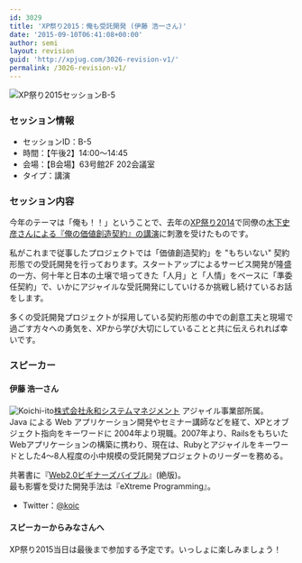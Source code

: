 ```yaml
---
id: 3029
title: 'XP祭り2015：俺も受託開発 (伊藤 浩一さん)'
date: '2015-09-10T06:41:08+00:00'
author: semi
layout: revision
guid: 'http://xpjug.com/3026-revision-v1/'
permalink: /3026-revision-v1/
---
```


![XP祭り2015セッションB-5](http://xpjug.com/wp-content/uploads/2015/09/xp2015_session_b5.png)

### セッション情報

- セッションID：B-5
- 時間：【午後2】14:00～14:45
- 会場：【B会場】63号館2F 202会議室
- タイプ：講演

### セッション内容

今年のテーマは「俺も！！」ということで、去年の[XP祭り2014](http://xpjug.com/xp2014/)で同僚の[木下史彦さんによる『俺の価値創造契約』の講演](http://xpjug.com/xp2014-session-a6/)に刺激を受けたものです。

私がこれまで従事したプロジェクトでは「価値創造契約」を "もちいない" 契約形態での受託開発を行っております。スタートアップによるサービス開発が隆盛の一方、何十年と日本の土壌で培ってきた「人月」と「人情」をベースに「準委任契約」で、いかにアジャイルな受託開発にしていけるか挑戦し続けているお話をします。

多くの受託開発プロジェクトが採用している契約形態の中での創意工夫と現場で過ごす方々への勇気を、XPから学び大切にしていることと共に伝えられれば幸いです。

### スピーカー

#### 伊藤 浩一さん

![Koichi-ito](http://xpjug.com/wp-content/uploads/2015/09/Koichi-ito.png)[株式会社永和システムマネジメント](http://www.esm.co.jp/) アジャイル事業部所属。  
Java による Web アプリケーション開発やセミナー講師などを経て、XPとオブジェクト指向をキーワードに 2004年より現職。2007年より、RailsをもちいたWebアプリケーションの構築に携わり、現在は、Rubyとアジャイルをキーワードとした4〜8人程度の小中規模の受託開発プロジェクトのリーダーを務める。

共著書に『[Web2.0ビギナーズバイブル](http://www.amazon.co.jp/dp/4839923221)』(絶版)。  
最も影響を受けた開発手法は『eXtreme Programming』。

- Twitter：[@koic](https://twitter.com/koic)

#### スピーカーからみなさんへ

XP祭り2015当日は最後まで参加する予定です。いっしょに楽しみましょう！